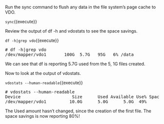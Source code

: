Run the sync command to flush any data in the file system’s page cache 
to VDO.

`sync`{{execute}}

Review the output of df -h and vdostats to see the space savings.          

`df -h|grep vdo`{{execute}}

<pre class="file">
# df -h|grep vdo
/dev/mapper/vdo1       100G  5.7G   95G   6% /data
</pre>

We can see that df is reporting 5.7G used from the 5, 1G files created.

Now to look at the output of vdostats.

`vdostats --human-readable`{{execute}}

<pre class="file">
# vdostats --human-readable
Device                    Size      Used Available Use% Space saving%
/dev/mapper/vdo1         10.0G      5.0G      5.0G  49%           80%
</pre>

The Used amount hasn’t changed, since the creation of the first file.
The space savings is now reporting 80%!  

